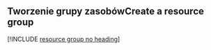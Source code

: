 ## <a name="create-a-resource-group"></a><span data-ttu-id="e63ac-101">Tworzenie grupy zasobów</span><span class="sxs-lookup"><span data-stu-id="e63ac-101">Create a resource group</span></span>

[!INCLUDE [resource group no heading](app-service-web-create-resource-group-no-h.md)]